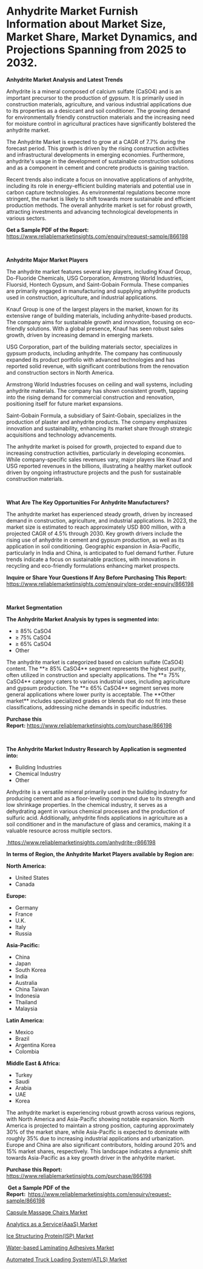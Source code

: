 <p><h1>Anhydrite Market Furnish Information about Market Size, Market Share, Market Dynamics, and Projections Spanning from 2025 to 2032.</h1></p><p><strong>Anhydrite Market Analysis and Latest Trends</strong></p>
<p><p>Anhydrite is a mineral composed of calcium sulfate (CaSO4) and is an important precursor to the production of gypsum. It is primarily used in construction materials, agriculture, and various industrial applications due to its properties as a desiccant and soil conditioner. The growing demand for environmentally friendly construction materials and the increasing need for moisture control in agricultural practices have significantly bolstered the anhydrite market.</p><p>The Anhydrite Market is expected to grow at a CAGR of 7.7% during the forecast period. This growth is driven by the rising construction activities and infrastructural developments in emerging economies. Furthermore, anhydrite's usage in the development of sustainable construction solutions and as a component in cement and concrete products is gaining traction.</p><p>Recent trends also indicate a focus on innovative applications of anhydrite, including its role in energy-efficient building materials and potential use in carbon capture technologies. As environmental regulations become more stringent, the market is likely to shift towards more sustainable and efficient production methods. The overall anhydrite market is set for robust growth, attracting investments and advancing technological developments in various sectors.</p></p>
<p><strong>Get a Sample PDF of the Report:&nbsp;</strong> <a href="https://www.reliablemarketinsights.com/enquiry/request-sample/866198?utm_campaign=2194&utm_medium=2&utm_source=Github&utm_content=ia&utm_term=30012025&utm_id=anhydrite">https://www.reliablemarketinsights.com/enquiry/request-sample/866198</a></p>
<p>&nbsp;</p>
<p><strong>Anhydrite Major Market Players</strong></p>
<p><p>The anhydrite market features several key players, including Knauf Group, Do-Fluoride Chemicals, USG Corporation, Armstrong World Industries, Fluorsid, Hontech Gypsum, and Saint-Gobain Formula. These companies are primarily engaged in manufacturing and supplying anhydrite products used in construction, agriculture, and industrial applications.</p><p>Knauf Group is one of the largest players in the market, known for its extensive range of building materials, including anhydrite-based products. The company aims for sustainable growth and innovation, focusing on eco-friendly solutions. With a global presence, Knauf has seen robust sales growth, driven by increasing demand in emerging markets. </p><p>USG Corporation, part of the building materials sector, specializes in gypsum products, including anhydrite. The company has continuously expanded its product portfolio with advanced technologies and has reported solid revenue, with significant contributions from the renovation and construction sectors in North America.</p><p>Armstrong World Industries focuses on ceiling and wall systems, including anhydrite materials. The company has shown consistent growth, tapping into the rising demand for commercial construction and renovation, positioning itself for future market expansions.</p><p>Saint-Gobain Formula, a subsidiary of Saint-Gobain, specializes in the production of plaster and anhydrite products. The company emphasizes innovation and sustainability, enhancing its market share through strategic acquisitions and technology advancements. </p><p>The anhydrite market is poised for growth, projected to expand due to increasing construction activities, particularly in developing economies. While company-specific sales revenues vary, major players like Knauf and USG reported revenues in the billions, illustrating a healthy market outlook driven by ongoing infrastructure projects and the push for sustainable construction materials.</p></p>
<p>&nbsp;</p>
<p><strong>What Are The Key Opportunities For Anhydrite Manufacturers?</strong></p>
<p><p>The anhydrite market has experienced steady growth, driven by increased demand in construction, agriculture, and industrial applications. In 2023, the market size is estimated to reach approximately USD 800 million, with a projected CAGR of 4.5% through 2030. Key growth drivers include the rising use of anhydrite in cement and gypsum production, as well as its application in soil conditioning. Geographic expansion in Asia-Pacific, particularly in India and China, is anticipated to fuel demand further. Future trends indicate a focus on sustainable practices, with innovations in recycling and eco-friendly formulations enhancing market prospects.</p></p>
<p><strong>Inquire or Share Your Questions If Any Before Purchasing This Report:</strong> <a href="https://www.reliablemarketinsights.com/enquiry/pre-order-enquiry/866198?utm_campaign=2194&utm_medium=2&utm_source=Github&utm_content=ia&utm_term=30012025&utm_id=anhydrite">https://www.reliablemarketinsights.com/enquiry/pre-order-enquiry/866198</a></p>
<p>&nbsp;</p>
<p><strong>Market Segmentation</strong></p>
<p><strong>The Anhydrite Market Analysis by types is segmented into:</strong></p>
<p><ul><li>≥ 85% CaSO4</li><li>≥ 75% CaSO4</li><li>≥ 65% CaSO4</li><li>Other</li></ul></p>
<p><p>The anhydrite market is categorized based on calcium sulfate (CaSO4) content. The **≥ 85% CaSO4** segment represents the highest purity, often utilized in construction and specialty applications. The **≥ 75% CaSO4** category caters to various industrial uses, including agriculture and gypsum production. The **≥ 65% CaSO4** segment serves more general applications where lower purity is acceptable. The **Other market** includes specialized grades or blends that do not fit into these classifications, addressing niche demands in specific industries.</p></p>
<p><strong>Purchase this Report:&nbsp;</strong><a href="https://www.reliablemarketinsights.com/purchase/866198?utm_campaign=2194&utm_medium=2&utm_source=Github&utm_content=ia&utm_term=30012025&utm_id=anhydrite">https://www.reliablemarketinsights.com/purchase/866198</a></p>
<p>&nbsp;</p>
<p><strong>The Anhydrite Market Industry Research by Application is segmented into:</strong></p>
<p><ul><li>Building Industries</li><li>Chemical Industry</li><li>Other</li></ul></p>
<p><p>Anhydrite is a versatile mineral primarily used in the building industry for producing cement and as a floor-leveling compound due to its strength and low shrinkage properties. In the chemical industry, it serves as a dehydrating agent in various chemical processes and the production of sulfuric acid. Additionally, anhydrite finds applications in agriculture as a soil conditioner and in the manufacture of glass and ceramics, making it a valuable resource across multiple sectors.</p></p>
<p><a href="https://www.reliablemarketinsights.com/anhydrite-r866198?utm_campaign=2194&utm_medium=2&utm_source=Github&utm_content=ia&utm_term=30012025&utm_id=anhydrite">&nbsp;https://www.reliablemarketinsights.com/anhydrite-r866198</a></p>
<p><strong>In terms of Region, the Anhydrite Market Players available by Region are:</strong></p>
<p>
    <p> <strong> North America: </strong>
        <ul>
            <li>United States</li>
            <li>Canada</li>
        </ul>
        </p> 
    <p> <strong> Europe: </strong>
        <ul>
            <li>Germany</li>
            <li>France</li>
            <li>U.K.</li>
            <li>Italy</li>
            <li>Russia</li>
        </ul>
        </p> 
    <p> <strong> Asia-Pacific: </strong>
        <ul>
            <li>China</li>
            <li>Japan</li>
            <li>South Korea</li>
            <li>India</li>
            <li>Australia</li>
            <li>China Taiwan</li>
            <li>Indonesia</li>
            <li>Thailand</li>
            <li>Malaysia</li>
        </ul>
        </p> 
    <p> <strong> Latin America: </strong>
        <ul>
            <li>Mexico</li>
            <li>Brazil</li>
            <li>Argentina Korea</li>
            <li>Colombia</li>
        </ul>
        </p> 
    <p> <strong> Middle East & Africa: </strong>
        <ul>
            <li>Turkey</li>
            <li>Saudi</li>
            <li>Arabia</li>
            <li>UAE</li>
            <li>Korea</li>
        </ul>
    </p>
    </p>
<p><p>The anhydrite market is experiencing robust growth across various regions, with North America and Asia-Pacific showing notable expansion. North America is projected to maintain a strong position, capturing approximately 30% of the market share, while Asia-Pacific is expected to dominate with roughly 35% due to increasing industrial applications and urbanization. Europe and China are also significant contributors, holding around 20% and 15% market shares, respectively. This landscape indicates a dynamic shift towards Asia-Pacific as a key growth driver in the anhydrite market.</p></p>
<p><strong>Purchase this Report: </strong><a href="https://www.reliablemarketinsights.com/purchase/866198?utm_campaign=2194&utm_medium=2&utm_source=Github&utm_content=ia&utm_term=30012025&utm_id=anhydrite">https://www.reliablemarketinsights.com/purchase/866198</a></p>
<p>&nbsp;<strong>Get a Sample PDF of the Report:&nbsp;&nbsp;</strong><a href="https://www.reliablemarketinsights.com/enquiry/request-sample/866198?utm_campaign=2194&utm_medium=2&utm_source=Github&utm_content=ia&utm_term=30012025&utm_id=anhydrite">https://www.reliablemarketinsights.com/enquiry/request-sample/866198</a></p>
<p><strong></strong></p>
<p><p><a href="https://www.linkedin.com/pulse/trend-analysis-capsule-massage-chairs-market-expected-growth-oo8ee?utm_campaign=2194&utm_medium=2&utm_source=Github&utm_content=ia&utm_term=30012025&utm_id=anhydrite">Capsule Massage Chairs Market</a></p><p><a href="https://www.linkedin.com/pulse/analytics-serviceaaasmarkets-127-cagr-analysis-projecting-mixbc?utm_campaign=2194&utm_medium=2&utm_source=Github&utm_content=ia&utm_term=30012025&utm_id=anhydrite">Analytics as a Service(AaaS) Market</a></p><p><a href="https://www.linkedin.com/pulse/assessment-ice-structuring-proteinisp-market-current-landscape-avkkf?utm_campaign=2194&utm_medium=2&utm_source=Github&utm_content=ia&utm_term=30012025&utm_id=anhydrite">Ice Structuring Protein(ISP) Market</a></p><p><a href="https://www.linkedin.com/pulse/examining-water-based-laminating-adhesives-market-analyzing-tjruc?utm_campaign=2194&utm_medium=2&utm_source=Github&utm_content=ia&utm_term=30012025&utm_id=anhydrite">Water-based Laminating Adhesives Market</a></p><p><a href="https://www.linkedin.com/pulse/informative-market-analysis-automated-truck-loading-systematls-mifqc?utm_campaign=2194&utm_medium=2&utm_source=Github&utm_content=ia&utm_term=30012025&utm_id=anhydrite">Automated Truck Loading System(ATLS) Market</a></p></p>